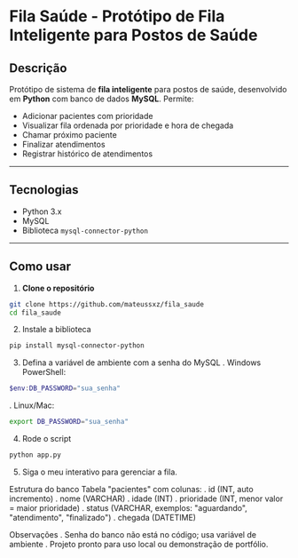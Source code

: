 # Fila Saúde - Protótipo de Fila Inteligente para Postos de Saúde

## Descrição
Protótipo de sistema de **fila inteligente** para postos de saúde, desenvolvido em **Python** com banco de dados **MySQL**.
Permite:
- Adicionar pacientes com prioridade
- Visualizar fila ordenada por prioridade e hora de chegada
- Chamar próximo paciente
- Finalizar atendimentos
- Registrar histórico de atendimentos

--- 

## Tecnologias 
- Python 3.x
- MySQL
- Biblioteca `mysql-connector-python`

---

## Como usar

1. **Clone o repositório**
```bash
git clone https://github.com/mateussxz/fila_saude
cd fila_saude
```
2. Instale a biblioteca
```bash
pip install mysql-connector-python
```
3. Defina a variável de ambiente com a senha do MySQL
. Windows PowerShell:
```powershell
$env:DB_PASSWORD="sua_senha"
```
. Linux/Mac:
```bash
export DB_PASSWORD="sua_senha"
```
4. Rode o script
```bash
python app.py
```
5. Siga o meu interativo para gerenciar a fila.

Estrutura do banco
Tabela "pacientes" com colunas:
. id (INT, auto incremento)
. nome (VARCHAR)
. idade (INT)
. prioridade (INT, menor valor = maior prioridade)
. status (VARCHAR, exemplos: "aguardando", "atendimento", "finalizado")
. chegada (DATETIME)

Observações
. Senha do banco não está no código; usa variável de ambiente
. Projeto pronto para uso local ou demonstração de portfólio.
